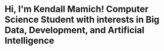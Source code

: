 <h1>Hi, I'm Kendall Mamich! Computer Science Student with interests in Big Data, Development, and Artificial Intelligence</h1>
